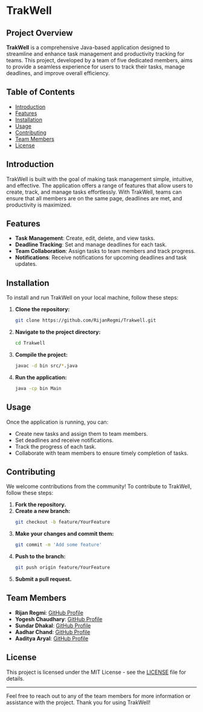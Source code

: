 # TrakWell

## Project Overview

**TrakWell** is a comprehensive Java-based application designed to streamline and enhance task management and productivity tracking for teams. This project, developed by a team of five dedicated members, aims to provide a seamless experience for users to track their tasks, manage deadlines, and improve overall efficiency.

## Table of Contents

- [Introduction](#introduction)
- [Features](#features)
- [Installation](#installation)
- [Usage](#usage)
- [Contributing](#contributing)
- [Team Members](#team-members)
- [License](#license)

## Introduction

TrakWell is built with the goal of making task management simple, intuitive, and effective. The application offers a range of features that allow users to create, track, and manage tasks effortlessly. With TrakWell, teams can ensure that all members are on the same page, deadlines are met, and productivity is maximized.

## Features

- **Task Management**: Create, edit, delete, and view tasks.
- **Deadline Tracking**: Set and manage deadlines for each task.
- **Team Collaboration**: Assign tasks to team members and track progress.
- **Notifications**: Receive notifications for upcoming deadlines and task updates.

## Installation

To install and run TrakWell on your local machine, follow these steps:

1. **Clone the repository:**
    ```sh
    git clone https://github.com/RijanRegmi/Trakwell.git
    ```

2. **Navigate to the project directory:**
    ```sh
    cd Trakwell
    ```

3. **Compile the project:**
    ```sh
    javac -d bin src/*.java
    ```

4. **Run the application:**
    ```sh
    java -cp bin Main
    ```

## Usage

Once the application is running, you can:

- Create new tasks and assign them to team members.
- Set deadlines and receive notifications.
- Track the progress of each task.
- Collaborate with team members to ensure timely completion of tasks.

## Contributing

We welcome contributions from the community! To contribute to TrakWell, follow these steps:

1. **Fork the repository.**
2. **Create a new branch:**
    ```sh
    git checkout -b feature/YourFeature
    ```
3. **Make your changes and commit them:**
    ```sh
    git commit -m 'Add some feature'
    ```
4. **Push to the branch:**
    ```sh
    git push origin feature/YourFeature
    ```
5. **Submit a pull request.**

## Team Members
- **Rijan Regmi**: [GitHub Profile](https://github.com/RijanRegmi)
- **Yogesh Chaudhary**: [GitHub Profile](https://github.com/Yogesh25900)
- **Sundar Dhakal**: [GitHub Profile](https://github.com/dhakalsundar)
- **Aadhar Chand**: [GitHub Profile](https://github.com/member4)
- **Aaditya Aryal**: [GitHub Profile](https://github.com/member5)

## License

This project is licensed under the MIT License - see the [LICENSE](LICENSE) file for details.

---

Feel free to reach out to any of the team members for more information or assistance with the project. Thank you for using TrakWell!
